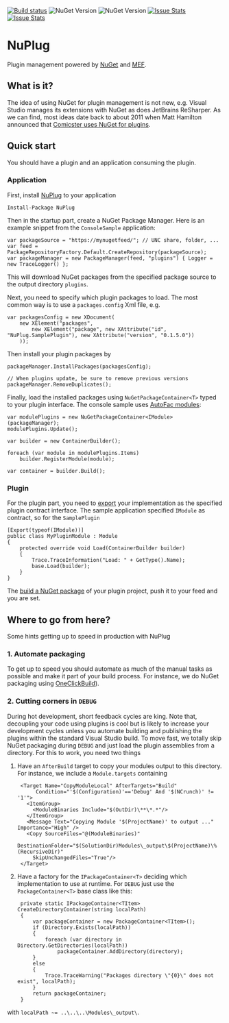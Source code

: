 [![Build status](https://ci.appveyor.com/api/projects/status/247pcwhcvr4177at/branch/master?svg=true)](https://ci.appveyor.com/project/awesome-inc-build/nuplug) ![NuGet Version](https://img.shields.io/nuget/v/NuPlug.svg) ![NuGet Version](https://img.shields.io/nuget/dt/NuPlug.svg) [![Issue Stats](http://issuestats.com/github/awesome-inc/NuPlug/badge/issue)](http://issuestats.com/github/awesome-inc/NuPlug) [![Issue Stats](http://issuestats.com/github/awesome-inc/NuPlug/badge/pr)](http://issuestats.com/github/awesome-inc/NuPlug)

# NuPlug

Plugin management powered by [NuGet](https://github.com/nuget/home) and [MEF](https://msdn.microsoft.com/en-us/library/dd460648%28v=vs.110%29.aspx).

## What is it?

The idea of using NuGet for plugin management is not new, e.g. Visual Studio manages its extensions with NuGet as does JetBrains ReSharper. As we can find, most ideas date back to about 2011 when Matt Hamilton announced that [Comicster uses NuGet for plugins](http://matthamilton.net/nuget-for-plug-ins).

## Quick start

You should have a plugin and an application consuming the plugin.

### Application

First, install [NuPlug](https://github.com/awesome-inc/NuPlug) to your application

	Install-Package NuPlug

Then in the startup part, create a NuGet Package Manager. Here is an example snippet from the `ConsoleSample` application:

	var packageSource = "https://mynugetfeed/"; // UNC share, folder, ... 
	var feed = PackageRepositoryFactory.Default.CreateRepository(packageSource);
	var packageManager = new PackageManager(feed, "plugins") { Logger = new TraceLogger() };

This will download NuGet packages from the specified package source to the output directory `plugins`.

Next, you need to specify which plugin packages to load. The most common way is to use a `packages.config` Xml file, e.g. 

	var packagesConfig = new XDocument(
		new XElement("packages",
			new XElement("package", new XAttribute("id", "NuPlug.SamplePlugin"), new XAttribute("version", "0.1.5.0"))
		));

Then install your plugin packages by

	packageManager.InstallPackages(packagesConfig);

	// When plugins update, be sure to remove previous versions 
	packageManager.RemoveDuplicates();

Finally, load the installed packages using `NuGetPackageContainer<T>` typed to your plugin interface. The console sample uses [AutoFac modules](http://docs.autofac.org/en/latest/configuration/modules.html): 

	var modulePlugins = new NuGetPackageContainer<IModule>(packageManager);
	modulePlugins.Update();

	var builder = new ContainerBuilder();
	
	foreach (var module in modulePlugins.Items)
		builder.RegisterModule(module);

	var container = builder.Build();

### Plugin

For the plugin part, you need to [export](https://msdn.microsoft.com/en-us/library/dd460648(v=vs.110).aspx#imports_and_exports_with_attributes) your implementation as the specified plugin contract interface. The sample application specified `IModule` as contract, so for the `SamplePlugin`

	[Export(typeof(IModule))]
	public class MyPluginModule : Module
	{
		protected override void Load(ContainerBuilder builder)
		{
			Trace.TraceInformation("Load: " + GetType().Name);
			base.Load(builder);
		}
	}

The [build a NuGet package](https://docs.nuget.org/create/creating-and-publishing-a-package) of your plugin project, push it to your feed and you are set.

## Where to go from here?

Some hints getting up to speed in production with NuPlug

### 1. Automate packaging
To get up to speed you should automate as much of the manual tasks as possible and make it part of your build process. For instance, we do NuGet packaging using [OneClickBuild](https://github.com/awesome-inc/OneClickBuild)).

### 2. Cutting corners in `DEBUG`
During hot development, short feedback cycles are king. Note that, decoupling your code using plugins is cool but is likely to increase your development cycles unless you automate building and publishing the plugins within the standard Visual Studio build. To move fast, we totally skip NuGet packaging during `DEBUG` and just load the plugin assemblies from a directory. For this to work, you need two things

1. Have an `AfterBuild` target to copy your modules output to this directory. For instance, we include a `Module.targets` containing

		<Target Name="CopyModuleLocal" AfterTargets="Build" 
			 Condition="'$(Configuration)'=='Debug' And '$(NCrunch)' != '1'">
		  <ItemGroup>
			<ModuleBinaries Include="$(OutDir)\**\*.*"/>
		  </ItemGroup>
		  <Message Text="Copying Module '$(ProjectName)' to output ..." Importance="High" />
		  <Copy SourceFiles="@(ModuleBinaries)" 
			DestinationFolder="$(SolutionDir)Modules\_output\$(ProjectName)\%(RecursiveDir)"
			SkipUnchangedFiles="True"/>
		</Target>
	
2. Have a factory for the `IPackageContainer<T>` deciding which implementation to use at runtime. For `DEBUG` just use the `PackageContainer<T>` base class like this:

		private static IPackageContainer<TItem> CreateDirectoryContainer(string localPath)
		{
			var packageContainer = new PackageContainer<TItem>();
			if (Directory.Exists(localPath))
			{
				foreach (var directory in Directory.GetDirectories(localPath))
					packageContainer.AddDirectory(directory);
			}
			else
			{
				Trace.TraceWarning("Packages directory \"{0}\" does not exist", localPath);
			}
			return packageContainer;
		}

with `localPath ~= ..\..\..\Modules\_output\`. 
 